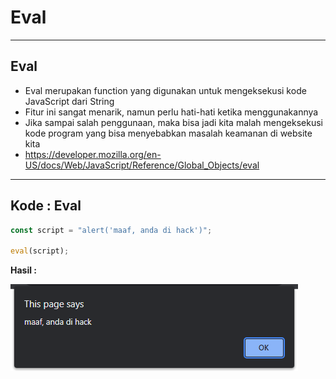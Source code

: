 # Eval

---

## Eval

- Eval merupakan function yang digunakan untuk mengeksekusi kode JavaScript dari String
- Fitur ini sangat menarik, namun perlu hati-hati ketika menggunakannya
- Jika sampai salah penggunaan, maka bisa jadi kita malah mengeksekusi kode program yang bisa menyebabkan masalah keamanan di website kita
- https://developer.mozilla.org/en-US/docs/Web/JavaScript/Reference/Global_Objects/eval

---

## Kode : Eval

```js
const script = "alert('maaf, anda di hack')";

eval(script);
```

**Hasil :**

![1](../assets/img/18/1.PNG)